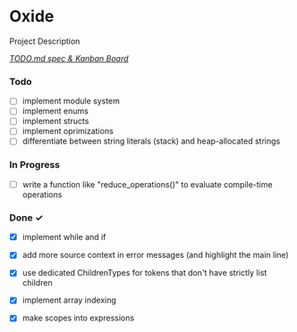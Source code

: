 # Oxide

Project Description

<em>[TODO.md spec & Kanban Board](https://bit.ly/3fCwKfM)</em>

### Todo

- [ ] implement module system  
- [ ] implement enums  
- [ ] implement structs  
- [ ] implement oprimizations  
- [ ] differentiate between string literals (stack) and heap-allocated strings  

### In Progress

- [ ] write a function like "reduce_operations()" to evaluate compile-time operations  

### Done ✓

- [x] implement while and if  
- [x] add more source context in error messages (and highlight the main line)  
- [x] use dedicated ChildrenTypes for tokens that don't have strictly list children  
- [x] implement array indexing  
- [x] make scopes into expressions  

